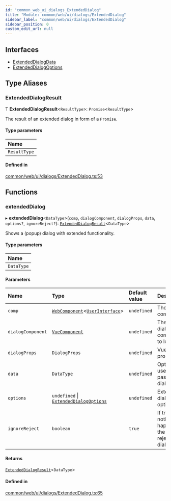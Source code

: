 ```yaml
---
id: "common_web_ui_dialogs_ExtendedDialog"
title: "Module: common/web/ui/dialogs/ExtendedDialog"
sidebar_label: "common/web/ui/dialogs/ExtendedDialog"
sidebar_position: 0
custom_edit_url: null
---
```


## Interfaces

- [ExtendedDialogData](../interfaces/common_web_ui_dialogs_ExtendedDialog.ExtendedDialogData.md)
- [ExtendedDialogOptions](../interfaces/common_web_ui_dialogs_ExtendedDialog.ExtendedDialogOptions.md)

## Type Aliases

### ExtendedDialogResult

Ƭ **ExtendedDialogResult**<`ResultType`\>: `Promise`<`ResultType`\>

The result of an extended dialog in form of a `Promise`.

#### Type parameters

| Name |
| :------ |
| `ResultType` |

#### Defined in

[common/web/ui/dialogs/ExtendedDialog.ts:53](https://github.com/Soroush9978/rds-ng/blob/3365237/src/common/web/ui/dialogs/ExtendedDialog.ts#L53)

## Functions

### extendedDialog

▸ **extendedDialog**<`DataType`\>(`comp`, `dialogComponent`, `dialogProps`, `data`, `options?`, `ignoreReject?`): [`ExtendedDialogResult`](common_web_ui_dialogs_ExtendedDialog.md#extendeddialogresult)<`DataType`\>

Shows a (popup) dialog with extended functionality.

#### Type parameters

| Name |
| :------ |
| `DataType` |

#### Parameters

| Name | Type | Default value | Description |
| :------ | :------ | :------ | :------ |
| `comp` | [`WebComponent`](../classes/common_web_component_WebComponent.WebComponent.md)<[`UserInterface`](../classes/common_web_ui_UserInterface.UserInterface.md)\> | `undefined` | The global component. |
| `dialogComponent` | [`VueComponent`](common_web_component_WebComponent.md#vuecomponent) | `undefined` | The main dialog component to load. |
| `dialogProps` | `DialogProps` | `undefined` | Vue dialog properties. |
| `data` | `DataType` | `undefined` | Optional user data to pass to the dialog. |
| `options` | `undefined` \| [`ExtendedDialogOptions`](../interfaces/common_web_ui_dialogs_ExtendedDialog.ExtendedDialogOptions.md) | `undefined` | Extended dialog options. |
| `ignoreReject` | `boolean` | `true` | If true, nothing will happen if the user rejects the dialog. |

#### Returns

[`ExtendedDialogResult`](common_web_ui_dialogs_ExtendedDialog.md#extendeddialogresult)<`DataType`\>

#### Defined in

[common/web/ui/dialogs/ExtendedDialog.ts:65](https://github.com/Soroush9978/rds-ng/blob/3365237/src/common/web/ui/dialogs/ExtendedDialog.ts#L65)
